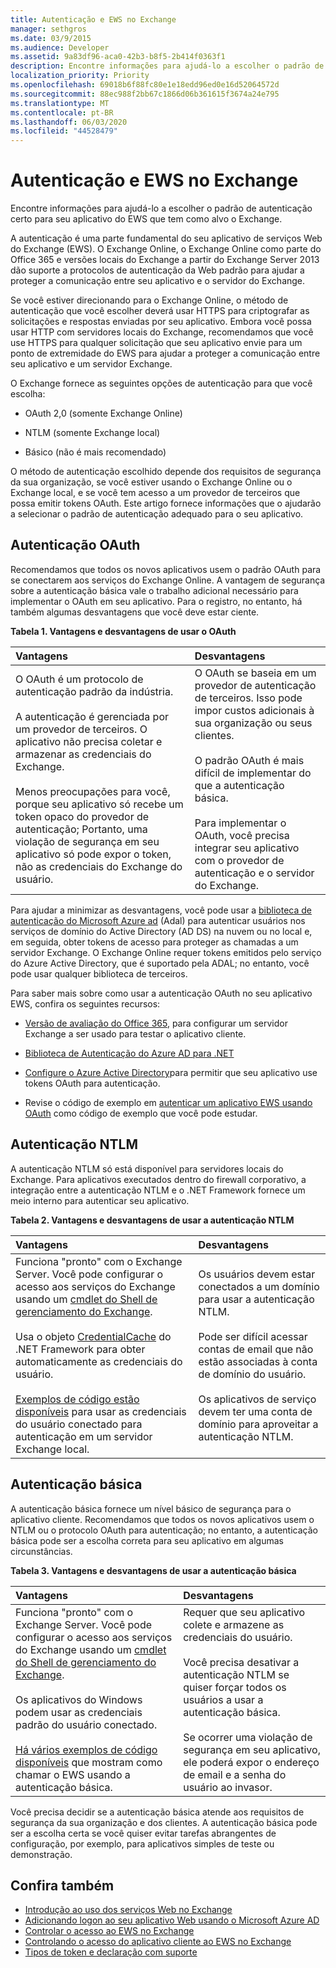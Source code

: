 ```yaml
---
title: Autenticação e EWS no Exchange
manager: sethgros
ms.date: 03/9/2015
ms.audience: Developer
ms.assetid: 9a83df96-aca0-42b3-b8f5-2b414f0363f1
description: Encontre informações para ajudá-lo a escolher o padrão de autenticação certo para seu aplicativo do EWS que tem como alvo o Exchange.
localization_priority: Priority
ms.openlocfilehash: 69018b6f88fc80e1e18edd96ed0e16d52064572d
ms.sourcegitcommit: 88ec988f2bb67c1866d06b361615f3674a24e795
ms.translationtype: MT
ms.contentlocale: pt-BR
ms.lasthandoff: 06/03/2020
ms.locfileid: "44528479"
---
```

# <a name="authentication-and-ews-in-exchange"></a>Autenticação e EWS no Exchange

Encontre informações para ajudá-lo a escolher o padrão de autenticação certo para seu aplicativo do EWS que tem como alvo o Exchange.
  
A autenticação é uma parte fundamental do seu aplicativo de serviços Web do Exchange (EWS). O Exchange Online, o Exchange Online como parte do Office 365 e versões locais do Exchange a partir do Exchange Server 2013 dão suporte a protocolos de autenticação da Web padrão para ajudar a proteger a comunicação entre seu aplicativo e o servidor do Exchange.
  
Se você estiver direcionando para o Exchange Online, o método de autenticação que você escolher deverá usar HTTPS para criptografar as solicitações e respostas enviadas por seu aplicativo. Embora você possa usar HTTP com servidores locais do Exchange, recomendamos que você use HTTPS para qualquer solicitação que seu aplicativo envie para um ponto de extremidade do EWS para ajudar a proteger a comunicação entre seu aplicativo e um servidor Exchange.
  
O Exchange fornece as seguintes opções de autenticação para que você escolha: 
  
- OAuth 2,0 (somente Exchange Online)
    
- NTLM (somente Exchange local)
    
- Básico (não é mais recomendado)
    
O método de autenticação escolhido depende dos requisitos de segurança da sua organização, se você estiver usando o Exchange Online ou o Exchange local, e se você tem acesso a um provedor de terceiros que possa emitir tokens OAuth. Este artigo fornece informações que o ajudarão a selecionar o padrão de autenticação adequado para o seu aplicativo.
  
## <a name="oauth-authentication"></a>Autenticação OAuth

Recomendamos que todos os novos aplicativos usem o padrão OAuth para se conectarem aos serviços do Exchange Online. A vantagem de segurança sobre a autenticação básica vale o trabalho adicional necessário para implementar o OAuth em seu aplicativo. Para o registro, no entanto, há também algumas desvantagens que você deve estar ciente.
  
**Tabela 1. Vantagens e desvantagens de usar o OAuth**

|**Vantagens**|**Desvantagens**|
|:-----|:-----|
| O OAuth é um protocolo de autenticação padrão da indústria.<br/><br/>A autenticação é gerenciada por um provedor de terceiros. O aplicativo não precisa coletar e armazenar as credenciais do Exchange.<br/><br/>Menos preocupações para você, porque seu aplicativo só recebe um token opaco do provedor de autenticação; Portanto, uma violação de segurança em seu aplicativo só pode expor o token, não as credenciais do Exchange do usuário.  <br/> | O OAuth se baseia em um provedor de autenticação de terceiros. Isso pode impor custos adicionais à sua organização ou seus clientes.<br/><br/>O padrão OAuth é mais difícil de implementar do que a autenticação básica.<br/><br/>Para implementar o OAuth, você precisa integrar seu aplicativo com o provedor de autenticação e o servidor do Exchange.  <br/> |
   
Para ajudar a minimizar as desvantagens, você pode usar a [biblioteca de autenticação do Microsoft Azure ad](https://docs.microsoft.com/azure/active-directory/develop/active-directory-authentication-libraries) (Adal) para autenticar usuários nos serviços de domínio do Active Directory (AD DS) na nuvem ou no local e, em seguida, obter tokens de acesso para proteger as chamadas a um servidor Exchange. O Exchange Online requer tokens emitidos pelo serviço do Azure Active Directory, que é suportado pela ADAL; no entanto, você pode usar qualquer biblioteca de terceiros. 
  
Para saber mais sobre como usar a autenticação OAuth no seu aplicativo EWS, confira os seguintes recursos:
  
- [Versão de avaliação do Office 365](https://docs.microsoft.com/office/developer-program/office-365-developer-program), para configurar um servidor Exchange a ser usado para testar o aplicativo cliente.
    
- [Biblioteca de Autenticação do Azure AD para .NET](https://docs.microsoft.com/azure/active-directory/develop/active-directory-authentication-libraries)
    
- [Configure o Azure Active Directory](https://msdn.microsoft.com/library/055e1155-2d4d-4c85-b44e-d406872ba595%28Office.15%29.aspx)para permitir que seu aplicativo use tokens OAuth para autenticação.
    
- Revise o código de exemplo em [autenticar um aplicativo EWS usando OAuth](how-to-authenticate-an-ews-application-by-using-oauth.md) como código de exemplo que você pode estudar. 
    
## <a name="ntlm-authentication"></a>Autenticação NTLM

A autenticação NTLM só está disponível para servidores locais do Exchange. Para aplicativos executados dentro do firewall corporativo, a integração entre a autenticação NTLM e o .NET Framework fornece um meio interno para autenticar seu aplicativo. 
  
**Tabela 2. Vantagens e desvantagens de usar a autenticação NTLM**

|**Vantagens**|**Desvantagens**|
|:-----|:-----|
| Funciona "pronto" com o Exchange Server. Você pode configurar o acesso aos serviços do Exchange usando um [cmdlet do Shell de gerenciamento do Exchange](how-to-control-access-to-ews-in-exchange.md).<br/><br/>Usa o objeto [CredentialCache](https://msdn2.microsoft.com/library/615e0wsd) do .NET Framework para obter automaticamente as credenciais do usuário.<br/><br/>[Exemplos de código estão disponíveis](https://code.msdn.microsoft.com/office/Exchange-2013-101-Code-3c38582c) para usar as credenciais do usuário conectado para autenticação em um servidor Exchange local.  <br/> | Os usuários devem estar conectados a um domínio para usar a autenticação NTLM.<br/><br/>Pode ser difícil acessar contas de email que não estão associadas à conta de domínio do usuário.<br/><br/>Os aplicativos de serviço devem ter uma conta de domínio para aproveitar a autenticação NTLM.  <br/> |

   
## <a name="basic-authentication"></a>Autenticação básica

A autenticação básica fornece um nível básico de segurança para o aplicativo cliente. Recomendamos que todos os novos aplicativos usem o NTLM ou o protocolo OAuth para autenticação; no entanto, a autenticação básica pode ser a escolha correta para seu aplicativo em algumas circunstâncias.
  
**Tabela 3. Vantagens e desvantagens de usar a autenticação básica**

|**Vantagens**|**Desvantagens**|
|:-----|:-----|
| Funciona "pronto" com o Exchange Server. Você pode configurar o acesso aos serviços do Exchange usando um [cmdlet do Shell de gerenciamento do Exchange](how-to-control-access-to-ews-in-exchange.md).<br/><br/>Os aplicativos do Windows podem usar as credenciais padrão do usuário conectado.<br/><br/>[Há vários exemplos de código disponíveis](https://code.msdn.microsoft.com/office/Exchange-2013-101-Code-3c38582c) que mostram como chamar o EWS usando a autenticação básica.  <br/> | Requer que seu aplicativo colete e armazene as credenciais do usuário.<br/><br/>Você precisa desativar a autenticação NTLM se quiser forçar todos os usuários a usar a autenticação básica.<br/><br/>Se ocorrer uma violação de segurança em seu aplicativo, ele poderá expor o endereço de email e a senha do usuário ao invasor.  <br/> |
   
Você precisa decidir se a autenticação básica atende aos requisitos de segurança da sua organização e dos clientes. A autenticação básica pode ser a escolha certa se você quiser evitar tarefas abrangentes de configuração, por exemplo, para aplicativos simples de teste ou demonstração.
  
## <a name="see-also"></a>Confira também

- [Introdução ao uso dos serviços Web no Exchange](start-using-web-services-in-exchange.md)   
- [Adicionando logon ao seu aplicativo Web usando o Microsoft Azure AD](https://msdn.microsoft.com/library/055e1155-2d4d-4c85-b44e-d406872ba595%28Office.15%29.aspx)    
- [Controlar o acesso ao EWS no Exchange](how-to-control-access-to-ews-in-exchange.md)    
- [Controlando o acesso do aplicativo cliente ao EWS no Exchange](controlling-client-application-access-to-ews-in-exchange.md)   
- [Tipos de token e declaração com suporte](https://msdn.microsoft.com/library/9d35e4bc-7b72-49d1-b723-5464eee6be2c%28Office.15%29.aspx)
 